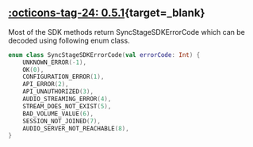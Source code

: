 ## [:octicons-tag-24: 0.5.1][0.5.1]{target=_blank}
[0.5.1]: https://github.com/opensesamemedia/syncstage-test-app-android/releases/tag/0.5.1

Most of the SDK methods return SyncStageSDKErrorCode which can be decoded using following enum class.

```kotlin
enum class SyncStageSDKErrorCode(val errorCode: Int) {
    UNKNOWN_ERROR(-1),
    OK(0),
    CONFIGURATION_ERROR(1),
    API_ERROR(2),
    API_UNAUTHORIZED(3),
    AUDIO_STREAMING_ERROR(4),
    STREAM_DOES_NOT_EXIST(5),
    BAD_VOLUME_VALUE(6),
    SESSION_NOT_JOINED(7),
    AUDIO_SERVER_NOT_REACHABLE(8),
}
```